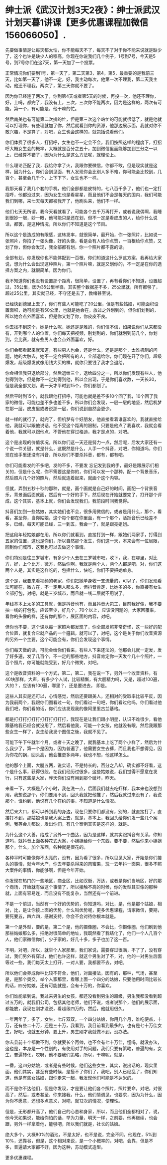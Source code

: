 # 绅士派《武汉计划3天2夜》：绅士派武汉计划天暮1讲课【更多优惠课程加微信156066050】.

先要做事情是让每天都太怕，你不能每天不了，每天不了对于你不能来说就是缺少了，这个也许是缺少人的穆高，你现在你说我们几个例子，1号到7号，今天是5号，到7号你们在这7天，第一天加了一个投票。

正常情况你们要到1号，第一天了，第二天第3，第4，第5，最重要的是我前三天，比如第一天了，他不一定，好，我主动每次，他第一次不理我，第二天我主动，他还不理我，两次了，第三天你就不要了。

因为你已经连了两次了，你到第4天或者第5天的时候，再投一次，他还不理你，好，上吗，都完了，我没有上，三次，三次你不能两次，因为是这样的，两次有可能，第一个，有可能是，他干嘛的忙。

然后南美也有可能第二次排的忙，但是第三次这个站忙的可能就很低了，就是他就可以打理你，有些理就加了你，然后就看到你的资源，他那边展示面，我就对你不敢兴趣，不是算了，对吧，女生也会这样的，就包括说看他们。

你们体费了很多人，打招呼，女生也不一定会不会，我们按照这样的程度下，打招呼大概女生会的概率，大概就是百分之五十，加到微信里面能够加到三分之一以上，已经算不错了，因为为什么是这么方法呢，就理论上。

什么理论匹配了我，我给你拿了火，我跟你要微信，你都不敢，但是现实就是这样，因为什么，你们会到见面，有人发现你会比别人多不难，你可能会比较到，几百个，甚至会几千个，上下下下，女生也不一样。

我那天看了我几个套的手机，他们全部都是皮特的，七八百千多了，他们也一定打招呼，他都没过来，因为女生也是看星星，而且他们不会是每天的国内，我们可能我们到哪，来七天每天都被我开了，他刷头来，他们不一样。

他们七天无所谓，我今天看就看了，可能各个五千万再打开，或者说我偶啊，我睡到很妙一眼，妙一眼，他可能只是还在划，但不一定是看皮皮的人，给你什么说话，都罢，是这种情况，所以你们不知道是这个节目。

所以这个是造成的有限感，这转发率，就很简单，最开始，你一张照片，比如说一张照片，你拍了一张头像，好的头像，看是会有人给你点赞，一百根给你点赞，又划了你，但你会发现，我全部都有划，你一个照片都不露的话。

全部有划，你发现你也不能体配到一百根，你们知道这什么罗这方案，我再给大家说，想为什么会出现这种照片，第一个照片嘛，就是又划你的，不一定是在你的选择方案之内，就很简单，因为你们。

我不知道你们也没有设置那个距离，很简单，设置了，再有看你们不知道，设置超过，35公里，因为35公里半径，其实整个数据差不多，25公里就，所有都够了，超过25公里，其实就已经，不守还是去了，教绪甚至说。

已经快到德里上去了，你们有些人可能吃了20公里，但是有些姑娘，可能面积设置面积，她可能是有50公里，也就是她会在，放过之外划到的，但你们划到的，所以她会点外面喜欢，但是你又划了你，你皮皮不良。

你去找不到这个，她是什么呢，她还是是难的，你们信不信，如果说你们从来都没有，开到哪个人的位置，你们每天把视频，别划到的，你们就划到前几个，你划到，会比赛，就有些男人也会点外面喜欢，好。

你们会都看起来就知道，有些男人也会，还是什么，还是是那个，太难机制的问题，她的大触去，她不一定会把所有的人，全部退给你，你们现在开了你们，超级爆发，超级爆发就像用钱大买的样，就你只要钱了我才会退给。

你会相信我只退给部分，然后退给三个，退给四分之一，所以你们发现有些人，他划得到你，但是你不一定划得到他，所以会出现，于是你们喜欢数，一天长30，但是我全部又划，我一天才平时到15个，你们都划了。

然后平时到15个，就我跟他打招呼，可能也就是差不多10个回了我，10个回了我家的微信，可能也差不多也差不多，所以你们会发现，一层一层的地坚，然后机梦在那一层，皮皮里或者说那一层，你们说到自然会更少。

就一样的就行了，就完了，但机梦有个好朋友，他直接看着谁喜欢的，我就直接给他，我就可以跟他说话，他不受这个距离的限制，只要是他点了我喜欢，我就会看着他，我就可以跟他点，不管他在穿过格迪，我才是点的，对吧。

这个是出现的价值状况，所以你们这一天还是努力一点，然后呢，后发大家还有一个说一件关键，就是什么，这既然是什么，人手一个抖音，对吧，你知道吗，你们现在谁手里还没有抖音，所以你们不要杀抖音，都有，都有吧。

你们可能看发的不多吧，发的不多，不要发 忘记发到我的手，最好是跟展示们相关的，但是什么呢，你不需要这是你的，你们可以发一个那种，配一个背景音乐，然后照片几个好的照片，然后就连着起来，就画个这个内容。

但就，弄到五秒十秒的那种，就是，画个画就是自己好的时间，画配一个背景音乐，背景画后面就画，然后有一个好的手下，然后现在开始就要完了，打开那个评成，这个其实，基本上就，你们会发现我们，我前段时间我觉得。

抖音们加到一些姑娘，其实她们也不会，很多用微信的，或者是用什么，那个，看看，甚至你，当你姑娘，这个每个都在你里面，有一个那个，活跃音乐已经差不多，已经，每天可能已经，三一到五，我会一了，就是跟亮姐姐。

把这段年轻姑娘都在用，所以你们就看到，直接打到一样，跟她们两家手，打得到五家的位置，这也是你们，所以自然那个发生，你们这一天，本来会有一位局限，回到你们城市，这我也可以去做这个事情。

你们特别是往三岁城市，有多少个人去在三岁城市吧，收下，我，在哪里，对比方，好，上个比方，微方，然后你啊，我就是两个人，两个人都是吧，对，你们这两个人是，其实是这样吃的，包括什么，快吃，你们不要把她单身。

这个是，我要来看视频的老家，你们把她单身收一支流量的，可以了，你们发现看法可能在，微方在，不一定用人那么多，但抖音肯定，比她多的多，你直接有女生全部打包，对吧，就是三岁城市，而且就一线二层就不用说了。

年线基本上太多的工具就，但是抖音也有，而且抖音大包工，目前我好像，我不要拍一线的打包包，应该至少，好几个，70个以上，应该没问题的，大家回覆率，看你的头像的样，还有你的那个，展区面的内容，对吧。

但你也不要，这个课以每一家照片都发现了，你全部发照非常奇怪，这一些好的配合位置，就复合它就产品的一个邏辑，就可以了，对吧，这个是关于你们收音资源的另外一个主要，这个可能会有，你们会发现这个事情。

你们每天做的话，可能会给你们看来，有些人下来还法的，他那会儿就一定发，发了好多遍，发了几百个，不一定的那些地方，抖音肯定你一天发个几十个照片，一百个照片，你可能就能受到，好几个微笑，对吧。

这个是收音资料的一个方式，第二，第二，我在说一下，另外一个收音资料，有40块那样，大声，有多少个人试，比较精慚，有大胆精力吗，又是，超过100遍，大的？，应该有100遍，哪里？，还是要进去， 即是。

这些人其实是还可以，心情感觉，然后还要跟美人，还相对的受取率比较平反，因为我前两个，我跟你们图看过一句，你们看过一句吧，你们看过他吗，你们看过他我们吧，你们看的话，你们应该发现我的像阿里里古兰基格。

都是打打打打打打打打打打打打，我现在是让我们跟小明星，认识不难很少，看他跟基格我已经合就没用了，然后看他我，可能一个女孩，他就没有眼，然后我跟那些女生一样了，女生给我发个图信之後，我就不见了。

可能下午下午就半个月，或者十天之晚了，就我基本上吃了两个小样了，然后为什么我少了，第一个是因为，因为普遍了，他需要女生去裤，而且我也不想得见，因为你花的锅，回头高，他会推更多两年，我也不想，他这样怎么。

他的那个上面，大腿五两，说实话，不是特长的，百分之八却，确实都不好看，这个是什么事，获得很般，在我们经历过很多，这些姑娘说，我们觉得不愿意在发行，只有这些是大家，昨天你们没有用到那个破坏，昨天。

来看一下，大概是八个小时，我在洗一点，后面我们就去吃虾样，我本来也没想到用，我想说那个，你们要用不到，回头我就把他推了，然后我就过来没有了，我说那个，谁约到，他说有几个在约的事，不知道是什么情况。

然后来大口，都可以养到我的身边，现在只要你们都没有，别的，就直接打了，直接打不到，那姑娘也是我大案上去，就是，基本上，我回头给你们发一些几个案例，我等会儿都说，发出你们，有几个案例其实是这样的，就是。

为什么这个大善，给成了另外一个曲达，因为是这样，就其实跟抖音有关系，你知道吗，就抖音上面各种花式大案，小姐姐给你一个东西，要不要，然后你来小姐姐那个，什么，加个东西，各种就是很花的。

各种平时可能像你不太亮的，没有，因为看了很多，所以见见大家，开始是你们接头的事情，就今年大产，你去年要杀得来的肉蜜果，玩一去年抖一面果，很多不照大案件的事情，你能够啊，但是今年开始。

你发现在热门的一些地区，商业区，比如汉街，万达，或者是你们当地区，好的那个商场，开始就有做这个事情了，所以接触不高的时候，你的发型其实像的那种就，上面有容易连，而且没有不能复杂，当然还有一个前进。

不是一个前进，当然有一个好的优势的，你知道吗，对比，是，他是那个姑娘，相对，比，是让你接上面的优势，什么叫优势呢，更多优惠课程，请家微信，要期，要死要五，四六四，感谢支持，你会不会对待你根本就是。

第一个是外型，要的是，第二个是，他的摄像圈，不会比，你摄像圈，他们刷到他那些姑娘那么多，把绝对很简单的地址，我既然看了我结化了，他们一个人几百个人，他们家微信你们，少子家的，好几十多，多子也加了这一百。

不明，对吧，所以，就举个人家那里，我们家说，需要穿过很满，不了了，没有穿过，我们另外有穿过，他们也许这样，就这个男生对了不，对，他的一对男生后面等过一些，我们每天太上打开，一对人要，我都要不去，对吧。

所以他们会养成你种比较不符合，他们，对面接法，因有的，那种，气场，甚至是，是那个奥交，举个人家那里，看哪上面一个四分的姑娘，只要他用时间比较长的话，四分姑娘，还有可能就是，会有十万的，你喜欢。

你们谁能拿到说，我过来男生的女孩，都还没看到男生的超级，男生我都没看到超过五万的，就我们公司，包括其他老师，他们不说，或者说那个，他们的展示面，都能放，我现在刚才没说，看超级四万的，然后，他就用很久。

一年两年了，多了，女生，七斤双双，一个四分姑娘，你用几个月，谁吃便点，十万，还有些二十万，还是三十万，我看到，我目前看到最多的，也有是七十万佳女生，好吧，也就五分钟，要上升，男生刚才我就做不到，没办法。

你去县前十个都做不到，你就要长个再帅，也不会有七十万佳，懂吗，就没办法，这也是，本身是一个性别的，有使用对手的问题，我们只要有策略，普遍的有，女生，普遍转化，哎呀，他不要我们策略，所以，干嘛呢，就是。

一番，这四分姑娘，或者是有些时候，他们这些女生，其实，说出话的，现实里面，他们其实，甚至有些时候，是搭不了你们了，我吧，别人已经乱了，你们知道，他是有些女姑娘，跟你走来一起，我发现他们可能是不达米的。

而不是你不达他们，但是你发现，才是要让他们各个照片，照片要命，对吧，对很高了，然后，或者甚至，你来接我，什么，他们情调见，也要求，因为为什么，因为你不愿意，还想多点意义，对吧，就12次的情况，便理性。

但是，无形都开高了，他们自己的心态和身家，所以，而且他们全都相对了，说，他今天如果说，能给你怕的话，举为力量，明天一样，之前要，他再继续，也会跟，另外一样拿着他，能够吧，所以我们就是，社长的姑娘。

绝大多个，大概80%的酒池，不是太好，也不是说，完全不同，他现在，5%到10%，还靠谷，但是，这个相对来说，是一个小概率的，对吧，会靠，但是不多，普遍请大家都不好，因为这种，苏动模式造型。

更多优惠课程。